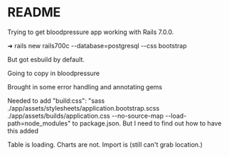 # README

Trying to get bloodpressure app working with Rails 7.0.0.

➜ rails new rails700c --database=postgresql --css bootstrap

But got esbuild by default.

Going to copy in bloodpressure

Brought in some error handling and annotating gems

Needed to add
    "build:css": "sass ./app/assets/stylesheets/application.bootstrap.scss ./app/assets/builds/application.css --no-source-map --load-path=node_modules"
to package.json. But I need to find out how to have this added

Table is loading. Charts are not. Import is (still can't grab location.)

